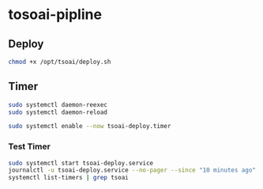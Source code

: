 # tosoai-pipline

## Deploy

```sh
chmod +x /opt/tsoai/deploy.sh
```

## Timer

```sh
sudo systemctl daemon-reexec
sudo systemctl daemon-reload

sudo systemctl enable --now tsoai-deploy.timer
```

### Test Timer

```sh
sudo systemctl start tsoai-deploy.service
journalctl -u tsoai-deploy.service --no-pager --since "10 minutes ago"
systemctl list-timers | grep tsoai
```
